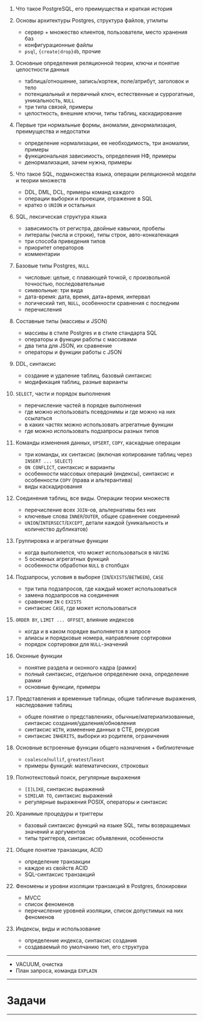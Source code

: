 1. Что такое PostgreSQL, его преимущества и краткая история

1. Основы архитектуры Postgres, структура файлов, утилиты

   - сервер + множество клиентов, пользователи, место хранения баз
   - конфигурационные файлы
   - `psql`, `{create|drop}db`, прочие

1. Основные определения реляционной теории, ключи и понятие целостности данных

   - таблица/отношение, запись/кортеж, поле/атрибут, заголовок и тело
   - потенциальный и первичный ключ, естественные и суррогатные, уникальность, `NULL`
   - три типа связей, примеры
   - целостность, внешние ключи, типы таблиц, каскадирование

1. Первые три нормальные формы, аномалии, денормализация, преимущества и недостатки

   - определение нормализации, ее необходимость, три аномалии, примеры
   - функциональная зависимость, определения НФ, примеры
   - денормализация, зачем нужна, примеры

1. Что такое SQL, подмножества языка, операции реляционной модели и теории множеств

   - DDL, DML, DCL, примеры команд каждого
   - операции выборки и проекции, отражение в SQL
   - кратко о `UNION` и остальных

1. SQL, лексическая структура языка

   - зависимость от регистра, двойные кавычки, пробелы
   - литералы (числа и строки), типы строк, авто-конкатенация
   - три способа приведения типов
   - приоритет операторов
   - комментарии

1. Базовые типы Postgres, `NULL`

   - числовые: целые, с плавающей точкой, с произвольной точностью, последовательные
   - символьные: три вида
   - дата-время: дата, время, дата+время, интервал
   - логический тип, `NULL`, особенности сравнения с последним
   - перечисления

1. Составные типы (массивы и JSON)

   - массивы в стиле Postgres и в стиле стандарта SQL
   - операторы и функции работы с массивами
   - два типа для JSON, их сравнение
   - операторы и функции работы с JSON

1. DDL, синтаксис

   - создание и удаление таблиц, базовый синтаксис
   - модификация таблиц, разные варианты

1. `SELECT`, части и порядок выполнения

   - перечисление частей в порядке выполнения
   - где можно использовать псевдонимы и где можно на них ссылаться
   - в каких частях можно использовать агрегатные функции
   - где можно использовать подзапросы разных типов

1. Команды изменения данных, `UPSERT`, `COPY`, каскадные операции

   - три команды, их синтаксис (включая копирование таблиц через `INSERT ... SELECT`)
   - `ON CONFLICT`, синтаксис и варианты
   - особенности массовых операций (индексы), синтаксис и особенности `COPY` (права и альтерантива)
   - виды каскадирования

1. Соединения таблиц, все виды. Операции теории множеств

   - перечисление всех `JOIN`-ов, альтернативы без них
   - ключевые слова `INNER`/`OUTER`, общее сравнение соединений
   - `UNION`/`INTERSECT`/`EXCEPT`, детали каждой (уникальность и количество дубликатов)

1. Группировка и агрегатные функции

   - когда выполняется, что может использоваться в `HAVING`
   - 5 основных агрегатных функций
   - особенности обработки `NULL` в столбцах

1. Подзапросы, условия в выборке (`IN`/`EXISTS`/`BETWEEN`), `CASE`

   - три типа подзапросов, где каждый может использоваться
   - замена подзапросов на соединения
   - сравнение `IN` с `EXISTS`
   - синтаксис `CASE`, где может использоваться

1. `ORDER BY`, `LIMIT ... OFFSET`, влияние индексов

   - когда и в каком порядке выполняется в запросе
   - алиасы и порядковые номера, направление сортировки
   - порядок сортировки для `NULL`-значений

1. Оконные функции

   - понятие раздела и оконного кадра (рамки)
   - полный синтаксис, отдельное определение окна, определение рамки
   - основные функции, примеры

1. Представления и временные таблицы, общие табличные выражения, наследование таблиц

   - общее понятие о представлениях, обычные/материализованные, синтаксис создания/удаления/обновления
   - синтаксис `WITH`, изменение данных в CTE, рекурсия
   - синтаксис `INHERITS`, выборки из родителя, ограничения

1. Основные встроенные функции общего назначения + библиотечные

   - `coalesce`/`nullif`, `greatest`/`least`
   - примеры функций: математических, строковых

1. Полнотекстовый поиск, регулярные выражения

   - `[I]LIKE`, синтаксис выражений
   - `SIMILAR TO`, синтаксис выражений
   - регулярные выражения POSIX, операторы и синтаксис

1. Хранимые процедуры и триггеры

   - базовый синтаксис функций на языке SQL, типы возвращаемых значений и аргументов
   - типы триггеров, синтаксис объявления, особенности

1. Общее понятие транзакции, ACID

   - определение транзакции
   - каждое из свойств ACID
   - SQL-синтаксис транзакций

1. Феномены и уровни изоляции транзакций в Postgres, блокировки

   - MVCC
   - список феноменов
   - перечисление уровней изоляции, список допустимых на них феноменов

1. Индексы, виды и использование

   - определение индекса, синтаксис создания
   - создаваемый по умолчанию тип, его структура

---

- VACUUM, очистка
- План запроса, команда `EXPLAIN`

---

# Задачи

---
